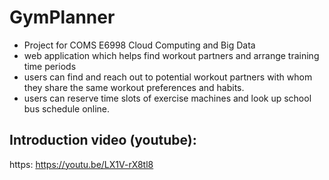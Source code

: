 # GymPlanner
* Project for COMS E6998 Cloud Computing and Big Data 
* web application which helps find workout partners and arrange training time periods
* users can find and reach out to potential workout partners with whom they share the
same workout preferences and habits. 
* users can reserve time slots of exercise machines and look up school bus schedule online.
## Introduction video (youtube): 
https:  https://youtu.be/LX1V-rX8tl8
